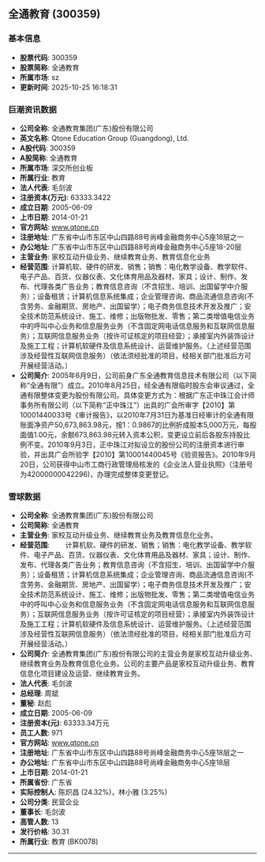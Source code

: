 ## 全通教育 (300359)

### 基本信息

- **股票代码**: 300359
- **股票简称**: 全通教育
- **所属市场**: sz
- **更新时间**: 2025-10-25 16:18:31

### 巨潮资讯数据

- **公司全称**: 全通教育集团(广东)股份有限公司
- **英文名称**: Qtone Education Group (Guangdong), Ltd.
- **A股代码**: 300359
- **A股简称**: 全通教育
- **所属市场**: 深交所创业板
- **所属行业**: 教育
- **法人代表**: 毛剑波
- **注册资本(万元)**: 63333.3422
- **成立日期**: 2005-06-09
- **上市日期**: 2014-01-21
- **官方网站**: www.qtone.cn
- **注册地址**: 广东省中山市东区中山四路88号尚峰金融商务中心5座18层之一
- **办公地址**: 广东省中山市东区中山四路88号尚峰金融商务中心5座18-20层
- **主营业务**: 家校互动升级业务、继续教育业务、教育信息化业务
- **经营范围**: 计算机软、硬件的研发、销售；销售：电化教学设备、教学软件、电子产品、百货、仪器仪表、文化体育用品及器材、家具；设计、制作、发布、代理各类广告业务；教育信息咨询（不含招生、培训、出国留学中介服务）；设备租赁；计算机信息系统集成；企业管理咨询、商品流通信息咨询(不含劳务、金融期货、房地产、出国留学）；电子商务信息技术开发及推广；安全技术防范系统设计、施工、维修；出版物批发、零售；第二类增值电信业务中的呼叫中心业务和信息服务业务（不含固定网电话信息服务和互联网信息服务）；互联网信息服务业务（按许可证核定的项目经营）；承接室内外装饰设计及施工工程；计算机软硬件及信息系统设计、运营维护服务。（上述经营范围涉及经营性互联网信息服务）（依法须经批准的项目，经相关部门批准后方可开展经营活动。）
- **公司简介**: 2005年6月9日，公司前身广东全通教育信息技术有限公司（以下简称“全通有限”）成立。2010年8月25日，经全通有限临时股东会审议通过，全通有限整体变更为股份有限公司。具体变更方式为：根据广东正中珠江会计师事务所有限公司（以下简称“正中珠江”）出具的广会所审字【2010】第10001440033号《审计报告》，以2010年7月31日为基准日经审计的全通有限账面净资产50,673,863.98元，按1：0.9867的比例折成股本5,000万元，每股面值1.00元，余额673,863.98元转入资本公积，变更设立前后各股东持股比例不变。2010年9月3日，正中珠江对拟设立的股份公司的注册资本进行审验，并出具广会所验字【2010】第10001440045号《验资报告》。2010年9月20日，公司获得中山市工商行政管理局核发的《企业法人营业执照》（注册号为42000000042296)，办理完成整体变更登记。

### 雪球数据

- **公司全称**: 全通教育集团(广东)股份有限公司
- **公司简称**: 全通教育
- **主营业务**: 家校互动升级业务、继续教育业务及教育信息化业务。
- **经营范围**: 　　计算机软、硬件的研发、销售；销售：电化教学设备、教学软件、电子产品、百货、仪器仪表、文化体育用品及器材、家具；设计、制作、发布、代理各类广告业务；教育信息咨询（不含招生、培训、出国留学中介服务）；设备租赁；计算机信息系统集成；企业管理咨询、商品流通信息咨询(不含劳务、金融期货、房地产、出国留学）；电子商务信息技术开发及推广；安全技术防范系统设计、施工、维修；出版物批发、零售；第二类增值电信业务中的呼叫中心业务和信息服务业务（不含固定网电话信息服务和互联网信息服务）；互联网信息服务业务（按许可证核定的项目经营）；承接室内外装饰设计及施工工程；计算机软硬件及信息系统设计、运营维护服务。（上述经营范围涉及经营性互联网信息服务）（依法须经批准的项目，经相关部门批准后方可开展经营活动。）
- **公司简介**: 全通教育集团(广东)股份有限公司的主营业务是家校互动升级业务、继续教育业务及教育信息化业务。公司的主要产品是家校互动升级业务、教育信息化项目建设及运营、继续教育业务。
- **法人代表**: 毛剑波
- **总经理**: 周斌
- **董秘**: 赵彪
- **成立日期**: 2005-06-09
- **注册资本(元)**: 63333.34万元
- **员工人数**: 971
- **官方网站**: www.qtone.cn
- **注册地址**: 广东省中山市东区中山四路88号尚峰金融商务中心5座18层之一
- **办公地址**: 广东省中山市东区中山四路88号尚峰金融商务中心5座18层
- **上市日期**: 2014-01-21
- **所属省份**: 广东省
- **实际控制人**: 陈炽昌 (24.32%)，林小雅 (3.25%)
- **公司分类**: 民营企业
- **董事长**: 毛剑波
- **高管人数**: 13
- **发行价格**: 30.31
- **所属行业**: 教育 (BK0078)

---